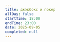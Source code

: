 ```yaml
---
title: джэкбокс и покер
allDay: false
startTime: 18:00
endTime: 23:00
date: 2025-09-05
completed: null
---
```

